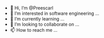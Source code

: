 - 👋 Hi, I’m @Preescarl
- 👀 I’m interested in software engineering ...
- 🌱 I’m currently learning  ...
- 💞️ I’m looking to collaborate on ...
- 📫 How to reach me ...

<!---
Preescarl/Preescarl is a ✨ special ✨ repository because its `README.md` (this file) appears on your GitHub profile.
You can click the Preview link to take a look at your changes.
--->
